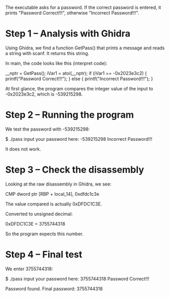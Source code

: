 The executable asks for a password. If the correct password is entered, it prints "Password Correct!!!", otherwise "Incorrect Password!!!".

# Step 1 – Analysis with Ghidra

Using Ghidra, we find a function GetPass() that prints a message and reads a string with scanf. It returns this string.

In main, the code looks like this (interpret code):

__nptr = GetPass();
iVar1 = atoi(__nptr);
if (iVar1 == -0x2023e3c2) {
  printf("Password Correct!!!");
} else {
  printf("Incorrect Password!!!");
}


At first glance, the program compares the integer value of the input to -0x2023e3c2, which is -539215298.

# Step 2 – Running the program

We test the password with -539215298:

$ ./pass
input your password here: -539215298
Incorrect Password!!!

It does not work.

# Step 3 – Check the disassembly

Looking at the raw disassembly in Ghidra, we see:

CMP dword ptr [RBP + local_14], 0xdfdc1c3e

The value compared is actually 0xDFDC1C3E.

Converted to unsigned decimal:

0xDFDC1C3E = 3755744318

So the program expects this number.

# Step 4 – Final test

We enter 3755744318:

$ ./pass
input your password here: 3755744318
Password Correct!!!

Password found.
Final password: 3755744318